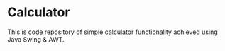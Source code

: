 # Calculator
This is code repository of simple calculator functionality achieved using Java Swing &amp; AWT.
